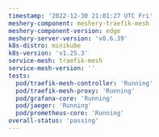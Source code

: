 ```yaml
---
timestamp: '2022-12-30 21:01:27 UTC Fri'
meshery-component: meshery-traefik-mesh
meshery-component-version: edge
meshery-server-version: 'v0.6.39'
k8s-distro: minikube
k8s-version: 'v1.25.3'
service-mesh: traefik-mesh
service-mesh-version: ''
tests:
  pod/traefik-mesh-controller: 'Running'
  pod/traefik-mesh-proxy: 'Running'
  pod/grafana-core: 'Running'
  pod/jaeger: 'Running'
  pod/prometheus-core: 'Running'
overall-status: 'passing'
---
```


